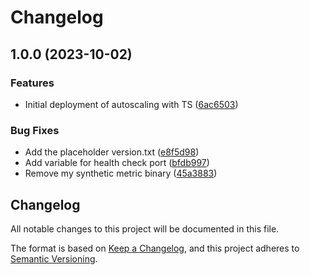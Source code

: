 # Changelog

## 1.0.0 (2023-10-02)


### Features

* Initial deployment of autoscaling with TS ([6ac6503](https://github.com/memes/f5-bigip-ts-gcp-autoscaling/commit/6ac65037799d8009924831764de5f77f0980c259))


### Bug Fixes

* Add the placeholder version.txt ([e8f5d98](https://github.com/memes/f5-bigip-ts-gcp-autoscaling/commit/e8f5d9839fd3758a56913e28d522b2a7d8fea536))
* Add variable for health check port ([bfdb997](https://github.com/memes/f5-bigip-ts-gcp-autoscaling/commit/bfdb9977f679d5f3bb5bc95abdaf258fee010ca9))
* Remove my synthetic metric binary ([45a3883](https://github.com/memes/f5-bigip-ts-gcp-autoscaling/commit/45a38837707824592494d1e38ba61ca9d8152ec9))

## Changelog

<!-- markdownlint-disable MD024 -->

All notable changes to this project will be documented in this file.

The format is based on [Keep a Changelog](https://keepachangelog.com/en/1.0.0/),
and this project adheres to [Semantic Versioning](https://semver.org/spec/v2.0.0.html).
